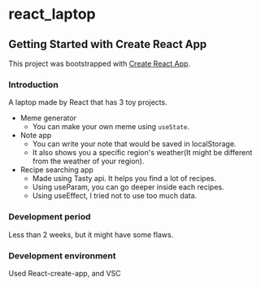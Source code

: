 # react_laptop

## Getting Started with Create React App

This project was bootstrapped with [Create React App](https://github.com/facebook/create-react-app).

### Introduction
A laptop made by React that has 3 toy projects.
* Meme generator
  * You can make your own meme using `useState`.
* Note app
  * You can write your note that would be saved in localStorage.
  * It also shows you a specific region's weather(It might be different from the weather of your region).
* Recipe searching app
  * Made using Tasty api. It helps you find a lot of recipes. 
  * Using useParam, you can go deeper inside each recipes.
  * Using useEffect, I tried not to use too much data.

### Development period
Less than 2 weeks, but it might have some flaws.

### Development environment
Used React-create-app, and VSC
